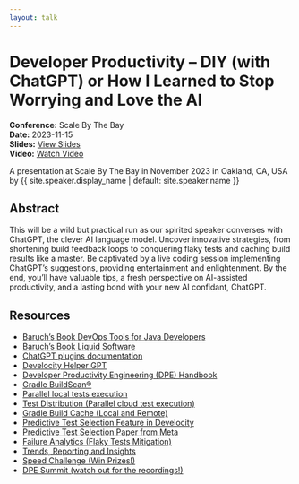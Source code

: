 ```yaml
---
layout: talk
---
```


<!-- Source: https://speaking.jbaru.ch/T22OVF/developer-productivity-diy-with-chatgpt-or-how-i-learned-to-stop-worrying-and-love-the-ai -->
# Developer Productivity – DIY (with ChatGPT) or How I Learned to Stop Worrying and Love the AI

**Conference:** Scale By The Bay  
**Date:** 2023-11-15  
**Slides:** [View Slides](https://drive.google.com/file/d/1NLxwwPHpGeNcEIpQvOyVMo6ZqAQ4uys1/view)  
**Video:** [Watch Video](https://www.youtube.com/watch?v=-2m1TzY1CjA)  

A presentation at Scale By The Bay in
                    November 2023 in
                    Oakland, CA, USA by 
                    {{ site.speaker.display_name | default: site.speaker.name }}

## Abstract

This will be a wild but practical run as our spirited speaker converses with ChatGPT, the clever AI language model. Uncover innovative strategies, from shortening build feedback loops to conquering flaky tests and caching build results like a master. Be captivated by a live coding session implementing ChatGPT’s suggestions, providing entertainment and enlightenment. By the end, you’ll have valuable tips, a fresh perspective on AI-assisted productivity, and a lasting bond with your new AI confidant, ChatGPT.

## Resources

- [Baruch’s Book DevOps Tools for Java Developers](https://amzn.to/3OWsgTP)
- [Baruch’s Book Liquid Software](https://amzn.to/47AoDug)
- [ChatGPT plugins documentation](https://platform.openai.com/docs/plugins/introduction)
- [Develocity Helper GPT](https://chat.openai.com/g/g-YjjfUOUt9-develocity-helper)
- [Developer Productivity Engineering (DPE) Handbook](https://gradle.com/developer-productivity-engineering/handbook/)
- [Gradle BuildScan®](https://scans.gradle.com/)
- [Parallel local tests execution](https://docs.gradle.org/current/userguide/performance.html#parallel_execution)
- [Test Distribution (Parallel cloud test execution)](https://gradle.com/gradle-enterprise-solutions/test-distribution/)
- [Gradle Build Cache (Local and Remote)](https://docs.gradle.org/current/userguide/build_cache.html)
- [Predictive Test Selection Feature in Develocity](https://gradle.com/gradle-enterprise-solutions/predictive-test-selection/)
- [Predictive Test Selection Paper from Meta](https://engineering.fb.com/2018/11/21/developer-tools/predictive-test-selection/)
- [Failure Analytics (Flaky Tests Mitigation)](https://gradle.com/gradle-enterprise-solutions/failure-analytics/)
- [Trends, Reporting and Insights](https://gradle.com/gradle-enterprise-solutions/management-reporting-and-insights/)
- [Speed Challenge (Win Prizes!)](https://gradle.com/gradle-enterprise-solutions/management-reporting-and-insights/)
- [DPE Summit (watch out for the recordings!)](https://dpesummit.com/)

